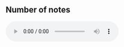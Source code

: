 ## Number of notes
<audio src="samples/Moose_The_Mooche_2020_09_26_130622_492931_avgScore_0.36794355511665344_swing_note_num.mp3" controls>
    
## Duration entropy
<audio src="samples/Moose_The_Mooche_2020_09_26_143827_092321_avgScore_1.27_0_1_0_0_0_0_0_0_0_0_0_0_0_0_0_swing.mp3" controls>

## Pentatonic scale
<audio src="samples/Moose_The_Mooche_2020_09_26_143826_595503_avgScore_0.94_0_0_1_0_0_0_0_0_0_0_0_0_0_0_0_swing.mp3" controls>

## Blues scale
<audio src="samples/Moose_The_Mooche_2020_09_26_143826_846203_avgScore_0.93_0_0_0_1_0_0_0_0_0_0_0_0_0_0_0_swing.mp3" controls>

## Syncopation
<audio src="samples/" controls>

## Chord note on down-beat
<audio src="samples/Moose_The_Mooche_2020_09_26_144505_052791_avgScore_0.63_0_0_0_0_0_1_0_0_0_0_0_0_0_0_0_swing.mp3" controls>
<audio src="samples/Moose_The_Mooche_2020_09_26_144505_699244_avgScore_0.70_0_0_0_0_0_1_0_0_0_0_0_0_0_0_0_swing.mp3" controls>    

## Chromatic before chord note on down-beat
<audio src="samples/Moose_The_Mooche_2020_09_26_144505_893983_avgScore_0.22_0_0_0_0_0_0_1_0_0_0_0_0_0_0_0_swing.mp3" controls>
    
## Chord match
<audio src="samples/" controls>

## Scale match
<audio src="samples/Moose_The_Mooche_2020_09_26_144505_591831_avgScore_0.93_0_0_0_0_0_0_0_0_1_0_0_0_0_0_0_swing.mp3" controls>
            
## Altered scale match
<audio src="samples/" controls>
    
## Tension
<audio src="samples/Moose_The_Mooche_2020_09_26_145141_789586_avgScore_0.51_0_0_0_0_0_0_0_0_0_0_1_0_0_0_0_swing.mp3" controls>

## Intervals
<audio src="samples/Moose_The_Mooche_2020_09_26_145141_771366_avgScore_0.99_0_0_0_0_0_0_0_0_0_0_0_1_0_0_0_swing.mp3" controls>

## Duration repetition within whole measure
<audio src="samples/Moose_The_Mooche_2020_09_26_145141_665110_avgScore_0.97_0_0_0_0_0_0_0_0_0_0_0_0_1_0_0_swing.mp3" controls>

## Duration repetition within half measure
<audio src="samples/Moose_The_Mooche_2020_09_26_145141_989991_avgScore_0.93_0_0_0_0_0_0_0_0_0_0_0_0_0_1_0_swing.mp3" controls>

## Pitch repetition
<audio src="samples/Moose_The_Mooche_2020_09_26_145141_968417_avgScore_0.81_0_0_0_0_0_0_0_0_0_0_0_0_0_0_1_swing.mp3" controls>
